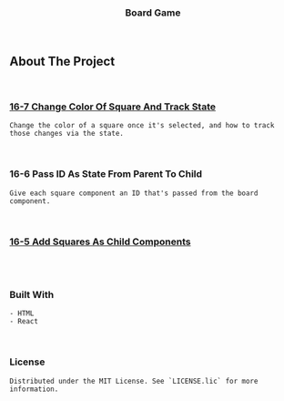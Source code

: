 <h3 align="center">Board Game</h3>
</br>

## About The Project

<br/>

### [16-7   Change Color Of Square And Track State](https://classroom.emeritus.org/courses/1173/pages/video-16-7-10-09-change-color-of-square-and-track-state?module_item_id=290814)  

    Change the color of a square once it's selected, and how to track those changes via the state.




    
<br/>

### 16-6     Pass ID As State From Parent To Child

    Give each square component an ID that's passed from the board component.

<br/>

### [16-5   Add Squares As Child Components](https://classroom.emeritus.org/courses/1173/pages/video-16-5-16-6-7-35-add-squares-as-child-components-and-pass-id-as-state-from-parent-to-child?module_item_id=290813)



<br/>





<br/>


### Built With

    - HTML
    - React

<br/>

### License

    Distributed under the MIT License. See `LICENSE.lic` for more information.